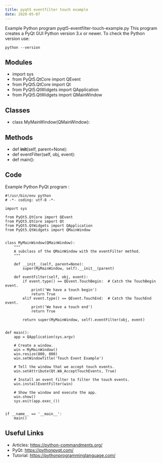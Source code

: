 ```yaml
---
title: pyqt5 eventfilter touch example
date: 2020-05-07
---
```

Example Python program pyqt5-eventfilter-touch-example.py
This program creates a PyQt GUI
Python version 3.x or newer.
To check the Python version use:

    python --version

## Modules

* import sys
* from PyQt5.QtCore import QEvent
* from PyQt5.QtCore import Qt
* from PyQt5.QtWidgets import QApplication
* from PyQt5.QtWidgets import QMainWindow

## Classes

* class MyMainWindow(QMainWindow):

## Methods

* def __init__(self, parent=None):
* def eventFilter(self, obj, event):
* def main():

## Code

Example Python PyQt program :

    #!/usr/bin/env python
    # -*- coding: utf-8 -*-
    
    import sys
    
    from PyQt5.QtCore import QEvent
    from PyQt5.QtCore import Qt
    from PyQt5.QtWidgets import QApplication
    from PyQt5.QtWidgets import QMainWindow
    
    
    class MyMainWindow(QMainWindow):
        """
        A subclass of the QMainWindow with the eventFilter method.
        """
    
        def __init__(self, parent=None):
            super(MyMainWindow, self).__init__(parent)
    
        def eventFilter(self, obj, event):
            if event.type() == QEvent.TouchBegin:  # Catch the TouchBegin event.
                print('We have a touch begin')
                return True
            elif event.type() == QEvent.TouchEnd:  # Catch the TouchEnd event.
                print('We have a touch end')
                return True
    
            return super(MyMainWindow, self).eventFilter(obj, event)
    
    
    def main():
        app = QApplication(sys.argv)
    
        # Create a window.
        win = MyMainWindow()
        win.resize(800, 800)
        win.setWindowTitle('Touch Event Example')
    
        # Tell the window that we accept touch events.
        win.setAttribute(Qt.WA_AcceptTouchEvents, True)
    
        # Install an event filter to filter the touch events.
        win.installEventFilter(win)
    
        # Show the window and execute the app.
        win.show()
        sys.exit(app.exec_())
    
    
    if __name__ == '__main__':
        main()
    

## Useful Links

- Articles: https://python-commandments.org/
- PyQt: https://pythonpyqt.com/
- Tutorial: https://pythonprogramminglanguage.com/
